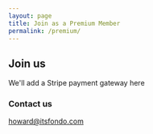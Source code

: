```yaml
---
layout: page
title: Join as a Premium Member
permalink: /premium/
---
```


## Join us

We'll add a Stripe payment gateway here


### Contact us

[howard@itsfondo.com](mailto:howard@itsfondo.com)